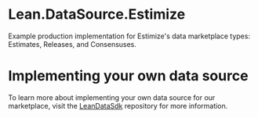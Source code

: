 # Lean.DataSource.Estimize
Example production implementation for Estimize's data marketplace types: Estimates, Releases, and Consensuses.

# Implementing your own data source
To learn more about implementing your own data source for our marketplace, visit the [LeanDataSdk](https://github.com/QuantConnect/LeanDataSdk) repository for more information.
